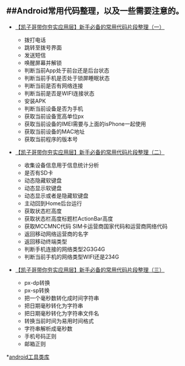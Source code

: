 ##Android常用代码整理，以及一些需要注意的。
-

* [【凯子哥带你夯实应用层】新手必备的常用代码片段整理（一）](http://blog.csdn.net/zhaokaiqiang1992/article/details/44724057)
  - 拨打电话
  - 跳转至拨号界面
  - 发送短信
  - 唤醒屏幕并解锁
  - 判断当前App处于前台还是后台状态
  - 判断当前手机是否处于锁屏睡眠状态
  - 判断当前是否有网络连接
  - 判断当前是否是WIFI连接状态
  - 安装APK
  - 判断当前设备是否为手机
  - 获取当前设备宽高单位px
  - 获取当前设备的IMEI需要与上面的isPhone一起使用
  - 获取当前设备的MAC地址
  - 获取当前程序的版本号

* [【凯子哥带你夯实应用层】新手必备的常用代码片段整理（二）](http://blog.csdn.net/zhaokaiqiang1992/article/details/44724687)
  -  收集设备信息用于信息统计分析
  - 是否有SD卡
  - 动态隐藏软键盘
  - 动态显示软键盘
  - 动态显示或者是隐藏软键盘
  - 主动回到Home后台运行
  - 获取状态栏高度
  - 获取状态栏高度标题栏ActionBar高度
  - 获取MCCMNC代码 SIM卡运营商国家代码和运营商网络代码
  - 返回移动网络运营商的名字
  - 返回移动终端类型
  - 判断手机连接的网络类型2G3G4G
  - 判断当前手机的网络类型WIFI还是234G

* [【凯子哥带你夯实应用层】新手必备的常用代码片段整理（三）](http://blog.csdn.net/zhaokaiqiang1992/article/details/44725455)
  -   px-dp转换
  -  px-sp转换
  -  把一个毫秒数转化成时间字符串
  -  把日期毫秒转化为字符串
  -  把日期毫秒转化为字符串文件名
  -  转换当前时间为易用时间格式
  -  字符串解析成毫秒数
  -  手机号码正则
  -  邮箱正则

*[android工具类库](https://github.com/jingle1267/android-utils)
